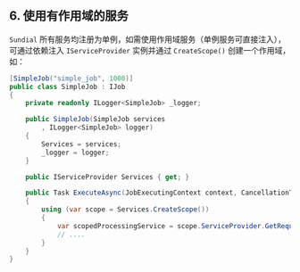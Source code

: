 ## 6. 使用有作用域的服务

`Sundial` 所有服务均注册为单例，如需使用作用域服务（单例服务可直接注入），可通过依赖注入 `IServiceProvider` 实例并通过 `CreateScope()` 创建一个作用域，如：

```cs
[SimpleJob("simple_job", 1000)]
public class SimpleJob : IJob
{
    private readonly ILogger<SimpleJob> _logger;

    public SimpleJob(SimpleJob services
        , ILogger<SimpleJob> logger)
    {
        Services = services;
        _logger = logger;
    }

    public IServiceProvider Services { get; }

    public Task ExecuteAsync(JobExecutingContext context, CancellationToken cancellationToken)
    {
        using (var scope = Services.CreateScope())
        {
            var scopedProcessingService = scope.ServiceProvider.GetRequiredService<IScopedProcessingService>();
            // ....
        }
    }
}
```